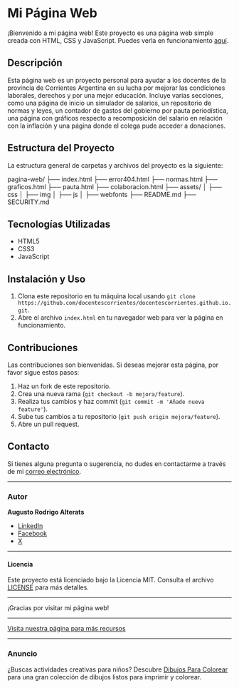 # Mi Página Web

¡Bienvenido a mi página web! Este proyecto es una página web simple creada con HTML, CSS y JavaScript. Puedes verla en funcionamiento [aquí](https://docentescorrientes.github.io/).

## Descripción

Esta página web es un proyecto personal para ayudar a los docentes de la provincia de Corrientes Argentina en su lucha por mejorar las condiciones laborales, derechos y por una mejor educación. Incluye varias secciones, como una página de inicio un simulador de salarios, un repositorio de normas y leyes, un contador de gastos del gobierno por pauta periodística, una página con gráficos respecto a recomposición del salario en relación con la inflación y una página donde el colega pude acceder a donaciones.

## Estructura del Proyecto

La estructura general de carpetas y archivos del proyecto es la siguiente:

pagina-web/
├── index.html
├── error404.html
├── normas.html
├── graficos.html
├── pauta.html
├── colaboracion.html
├── assets/
│ ├── css
│ ├── img
│ ├── js
│ ├── webfonts
├── README.md
├── SECURITY.md


## Tecnologías Utilizadas

- HTML5
- CSS3
- JavaScript

## Instalación y Uso

1. Clona este repositorio en tu máquina local usando `git clone https://github.com/docentescorrientes/docentescorrientes.github.io.git`.
2. Abre el archivo `index.html` en tu navegador web para ver la página en funcionamiento.

## Contribuciones

Las contribuciones son bienvenidas. Si deseas mejorar esta página, por favor sigue estos pasos:

1. Haz un fork de este repositorio.
2. Crea una nueva rama (`git checkout -b mejora/feature`).
3. Realiza tus cambios y haz commit (`git commit -m 'Añade nueva feature'`).
4. Sube tus cambios a tu repositorio (`git push origin mejora/feature`).
5. Abre un pull request.

## Contacto

Si tienes alguna pregunta o sugerencia, no dudes en contactarme a través de mi [correo electrónico](mailto:augusalterats@gmail.com).

---

### Autor

**Augusto Rodrigo Alterats**
- [LinkedIn](https://www.linkedin.com/in/augusalterats/)
- [Facebook](https://www.facebook.com/augustoalterats)
- [X](https://x.com/augusalterats)

---

#### Licencia

Este proyecto está licenciado bajo la Licencia MIT. Consulta el archivo [LICENSE](LICENSE) para más detalles.

---

¡Gracias por visitar mi página web!

---

[Visita nuestra página para más recursos](https://gptonline.ai/es/)

---

### Anuncio

¿Buscas actividades creativas para niños? Descubre [Dibujos Para Colorear](https://www.google.es/search?q=colorearw.com) para una gran colección de dibujos listos para imprimir y colorear.
